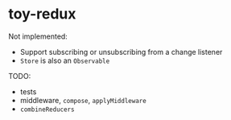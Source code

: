 # toy-redux

Not implemented:
- Support subscribing or unsubscribing from a change listener
- `Store` is also an `Observable`

TODO:
- tests
- middleware, `compose`, `applyMiddleware`
- `combineReducers`